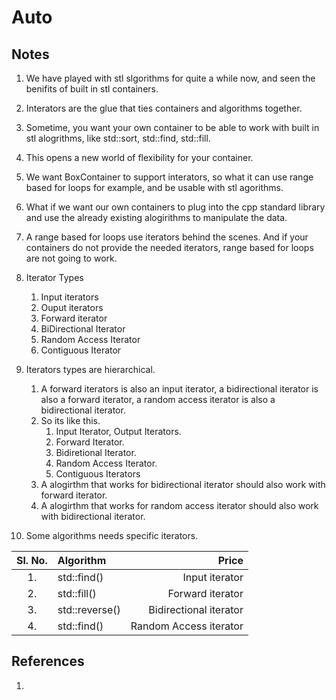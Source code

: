 # Auto

## Notes
1. We have played with stl slgorithms for quite a while now, and seen the benifits of built in stl containers.
2. Interators are the glue that ties containers and algorithms together.
3. Sometime, you want your own container to be able to work with built in stl alogrithms, like std::sort, std::find, std::fill.
4. This opens a new world of flexibility for your container.
5. We want BoxContainer to support interators, so what it can use range based for loops for example, and be usable with stl agorithms. 
6. What if we want our own containers to plug into the cpp standard library and use the already existing alogirithms to manipulate the data. 
7. A range based for loops use iterators behind the scenes. And if your containers do not provide the needed iterators, range based for loops are not going to work. 
8. Iterator Types
   1. Input iterators
   2. Ouput iterators
   3. Forward iterator
   4. BiDirectional Iterator
   5. Random Access Iterator
   6. Contiguous Iterator
9. Iterators types are hierarchical.
   1.  A forward iterators is also an input iterator, a bidirectional iterator is also a forward iterator, a random access iterator is also a bidirectional iterator. 
   2.  So its like this.
       1.  Input Iterator, Output Iterators.
       2.  Forward Iterator.
       3.  Bidiretional Iterator.
       4.  Random Access Iterator.
       5.  Contiguous Iterators
   3.  A alogirthm that works for bidirectional iterator should also work with forward iterator.
   4.  A alogirthm that works for random access iterator should also work with bidirectional iterator. 

10. Some algorithms needs specific iterators.

| Sl. No.   | Algorithm     | Price                     |
| :-----:   | :------       | ----:                     |
| 1.        |std::find()    | Input iterator            |
| 2.        |std::fill()    | Forward iterator          |
| 3.        |std::reverse() | Bidirectional iterator    |
| 4.        |std::find()    | Random Access iterator    |


## References

1. 

